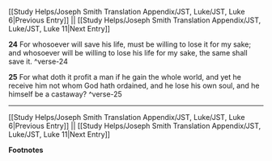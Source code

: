 [[Study Helps/Joseph Smith Translation Appendix/JST, Luke/JST, Luke 6|Previous Entry]]  ||  [[Study Helps/Joseph Smith Translation Appendix/JST, Luke/JST, Luke 11|Next Entry]]

**24**  For whosoever will save his life, must be willing to lose it for my sake; and whosoever will be willing to lose his life for my sake, the same shall save it. ^verse-24

**25**  For what doth it profit a man if he gain the whole world, and yet he receive him not whom God hath ordained, and he lose his own soul, and he himself be a castaway? ^verse-25


---
[[Study Helps/Joseph Smith Translation Appendix/JST, Luke/JST, Luke 6|Previous Entry]]  ||  [[Study Helps/Joseph Smith Translation Appendix/JST, Luke/JST, Luke 11|Next Entry]]


**Footnotes**
